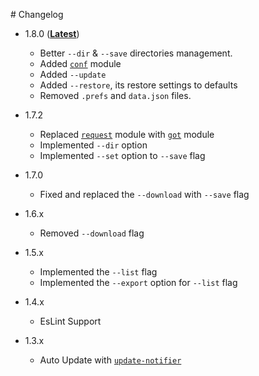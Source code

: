 # Changelog
- 1.8.0 ([**Latest**][latest])
	* Better `--dir` & `--save` directories management.
	* Added [`conf`](https://github.com/sindresorhus/conf) module
	* Added `--update`
	* Added `--restore`, its restore settings to defaults
	* Removed `.prefs` and `data.json` files.
- 1.7.2
	* Replaced [`request`](https://github/request/request) module with [`got`](https://github.com/sindresorhus/got) module
	* Implemented `--dir` option
	* Implemented `--set` option to `--save` flag
- 1.7.0
	* Fixed and replaced the `--download` with `--save` flag
- 1.6.x
	* Removed `--download` flag
- 1.5.x
	* Implemented the `--list` flag
	* Implemented the `--export` option for `--list` flag
- 1.4.x
	* EsLint Support
- 1.3.x
	* Auto Update with [`update-notifier`](https://github,com/sindresorhus/updupdate-notifier)

	[latest]: https://github.com/rawnly/splash-cli/releases/latest
